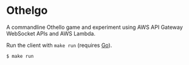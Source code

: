 # Othelgo

A commandline Othello game and experiment using AWS API Gateway WebSocket APIs and AWS Lambda.

Run the client with `make run` (requires [Go](https://golang.org/doc/install)).

```sh
$ make run
```
